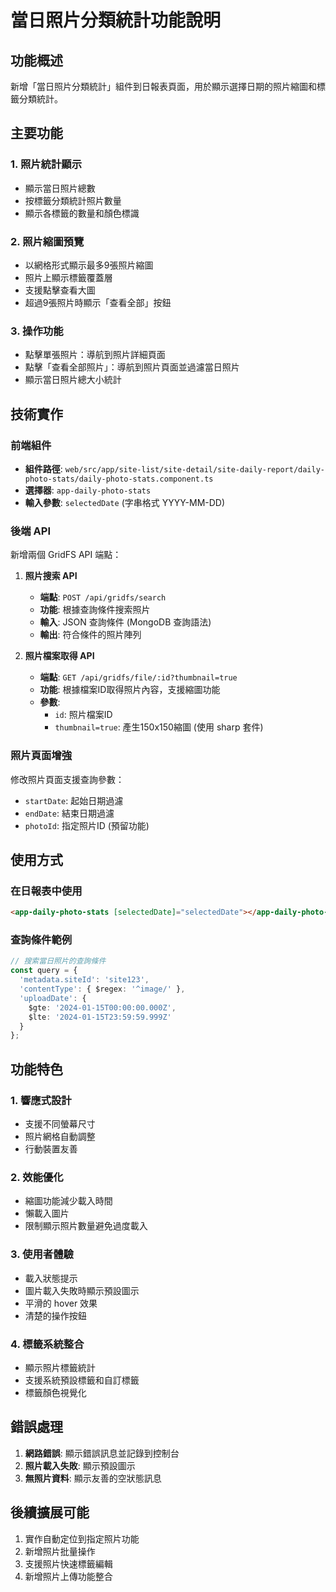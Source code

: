 # 當日照片分類統計功能說明

## 功能概述

新增「當日照片分類統計」組件到日報表頁面，用於顯示選擇日期的照片縮圖和標籤分類統計。

## 主要功能

### 1. 照片統計顯示
- 顯示當日照片總數
- 按標籤分類統計照片數量
- 顯示各標籤的數量和顏色標識

### 2. 照片縮圖預覽
- 以網格形式顯示最多9張照片縮圖
- 照片上顯示標籤覆蓋層
- 支援點擊查看大圖
- 超過9張照片時顯示「查看全部」按鈕

### 3. 操作功能
- 點擊單張照片：導航到照片詳細頁面
- 點擊「查看全部照片」：導航到照片頁面並過濾當日照片
- 顯示當日照片總大小統計

## 技術實作

### 前端組件
- **組件路徑**: `web/src/app/site-list/site-detail/site-daily-report/daily-photo-stats/daily-photo-stats.component.ts`
- **選擇器**: `app-daily-photo-stats`
- **輸入參數**: `selectedDate` (字串格式 YYYY-MM-DD)

### 後端 API
新增兩個 GridFS API 端點：

1. **照片搜索 API**
   - **端點**: `POST /api/gridfs/search`
   - **功能**: 根據查詢條件搜索照片
   - **輸入**: JSON 查詢條件 (MongoDB 查詢語法)
   - **輸出**: 符合條件的照片陣列

2. **照片檔案取得 API**
   - **端點**: `GET /api/gridfs/file/:id?thumbnail=true`
   - **功能**: 根據檔案ID取得照片內容，支援縮圖功能
   - **參數**: 
     - `id`: 照片檔案ID
     - `thumbnail=true`: 產生150x150縮圖 (使用 sharp 套件)

### 照片頁面增強
修改照片頁面支援查詢參數：
- `startDate`: 起始日期過濾
- `endDate`: 結束日期過濾
- `photoId`: 指定照片ID (預留功能)

## 使用方式

### 在日報表中使用
```html
<app-daily-photo-stats [selectedDate]="selectedDate"></app-daily-photo-stats>
```

### 查詢條件範例
```typescript
// 搜索當日照片的查詢條件
const query = {
  'metadata.siteId': 'site123',
  'contentType': { $regex: '^image/' },
  'uploadDate': {
    $gte: '2024-01-15T00:00:00.000Z',
    $lte: '2024-01-15T23:59:59.999Z'
  }
};
```

## 功能特色

### 1. 響應式設計
- 支援不同螢幕尺寸
- 照片網格自動調整
- 行動裝置友善

### 2. 效能優化
- 縮圖功能減少載入時間
- 懶載入圖片
- 限制顯示照片數量避免過度載入

### 3. 使用者體驗
- 載入狀態提示
- 圖片載入失敗時顯示預設圖示
- 平滑的 hover 效果
- 清楚的操作按鈕

### 4. 標籤系統整合
- 顯示照片標籤統計
- 支援系統預設標籤和自訂標籤
- 標籤顏色視覺化

## 錯誤處理

1. **網路錯誤**: 顯示錯誤訊息並記錄到控制台
2. **照片載入失敗**: 顯示預設圖示
3. **無照片資料**: 顯示友善的空狀態訊息

## 後續擴展可能

1. 實作自動定位到指定照片功能
2. 新增照片批量操作
3. 支援照片快速標籤編輯
4. 新增照片上傳功能整合 